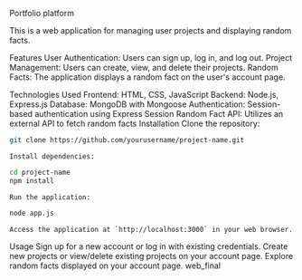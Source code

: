 Portfolio platform

This is a web application for managing user projects and displaying random facts.

Features
    User Authentication: Users can sign up, log in, and log out.
    Project Management: Users can create, view, and delete their projects.
    Random Facts: The application displays a random fact on the user's account page.

Technologies Used
    Frontend: HTML, CSS, JavaScript
    Backend: Node.js, Express.js
    Database: MongoDB with Mongoose
    Authentication: Session-based authentication using Express Session
    Random Fact API: Utilizes an external API to fetch random facts
  Installation
    Clone the repository:

```bash
git clone https://github.com/yourusername/project-name.git
```
    Install dependencies:
```bash
cd project-name
npm install
```

    Run the application:

```bash
node app.js
```
    Access the application at `http://localhost:3000` in your web browser.

  Usage
    Sign up for a new account or log in with existing credentials.
    Create new projects or view/delete existing projects on your account page.
    Explore random facts displayed on your account page.
    w e b _ f i n a l 
 
 
